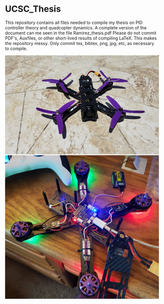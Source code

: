 # UCSC_Thesis
This repository contains all files needed to compile my thesis on PID controller theory and quadcopter dynamics. A complete version of the document can me seen in the file Ramirez_thesis.pdf
Please do not commit PDF's, Auxfiles, or other short-lived results of compiling LaTeX. This makes the repository messy. Only commit tex, bibtex, png, jpg, etc, as necessary to compile.

![quadcopter](20200530_121423crop.jpg)
![quadcopter](20200322_154331crop.jpg)
